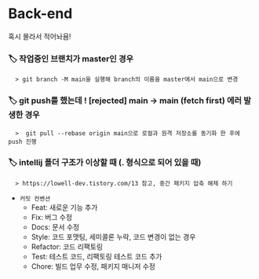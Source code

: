 # Back-end
혹시 몰라서 적어놔욤!
### 🏷️ 작업중인 브랜치가 master인 경우
      > git branch -M main을 실행해 branch의 이름을 master에서 main으로 변경  
      
### 🏷️ git push를 했는데  ! [rejected]  main -> main (fetch first) 에러 발생한 경우
      >  git pull --rebase origin main으로 로컬과 원격 저장소를 동기화 한 후에 push 진행

### 🏷️ intellij 폴더 구조가 이상할 때 (. 형식으로 되어 있을 때)
      > https://lowell-dev.tistory.com/13 참고, 중간 패키지 압축 해제 하기

- `커밋 컨벤션`
    - Feat: 새로운 기능 추가
    - Fix: 버그 수정
    - Docs: 문서 수정
    - Style: 코드 포맷팅, 세미콜론 누락, 코드 변경이 없는 경우
    - Refactor: 코드 리팩토링
    - Test: 테스트 코드, 리팩토링 테스트 코드 추가
    - Chore: 빌드 업무 수정, 패키지 매니저 수정
  
